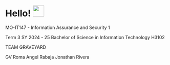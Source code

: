 # Hello! <img src="https://github.com/TheDudeThatCode/TheDudeThatCode/blob/master/Assets/Hi.gif" width="35" />

MO-IT147 - Information Assurance and Security 1

Term 3  SY 2024 - 25  Bachelor of Science in Information Technology  H3102

TEAM GRAVEYARD

GV Roma
Angel Rabaja
Jonathan Rivera
